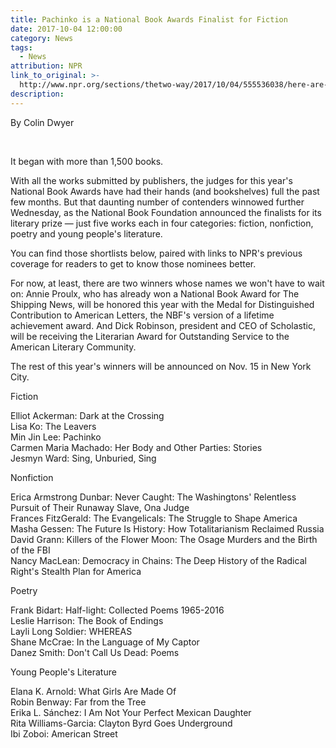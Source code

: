 ```yaml
---
title: Pachinko is a National Book Awards Finalist for Fiction
date: 2017-10-04 12:00:00
category: News
tags:
  - News
attribution: NPR
link_to_original: >-
  http://www.npr.org/sections/thetwo-way/2017/10/04/555536038/here-are-the-finalists-for-the-2017-national-book-awards
description:
---
```



By Colin Dwyer

&nbsp;

It began with more than 1,500 books.

With all the works submitted by publishers, the judges for this year's National Book Awards have had their hands (and bookshelves) full the past few months. But that daunting number of contenders winnowed further Wednesday, as the National Book Foundation announced the finalists for its literary prize — just five works each in four categories: fiction, nonfiction, poetry and young people's literature.

You can find those shortlists below, paired with links to NPR's previous coverage for readers to get to know those nominees better.

For now, at least, there are two winners whose names we won't have to wait on: Annie Proulx, who has already won a National Book Award for The Shipping News, will be honored this year with the Medal for Distinguished Contribution to American Letters, the NBF's version of a lifetime achievement award. And Dick Robinson, president and CEO of Scholastic, will be receiving the Literarian Award for Outstanding Service to the American Literary Community.

The rest of this year's winners will be announced on Nov. 15 in New York City.

Fiction

Elliot Ackerman: Dark at the Crossing<br>Lisa Ko: The Leavers<br>Min Jin Lee: Pachinko<br>Carmen Maria Machado: Her Body and Other Parties: Stories<br>Jesmyn Ward: Sing, Unburied, Sing

Nonfiction

Erica Armstrong Dunbar: Never Caught: The Washingtons' Relentless Pursuit of Their Runaway Slave, Ona Judge<br>Frances FitzGerald: The Evangelicals: The Struggle to Shape America<br>Masha Gessen: The Future Is History: How Totalitarianism Reclaimed Russia<br>David Grann: Killers of the Flower Moon: The Osage Murders and the Birth of the FBI<br>Nancy MacLean: Democracy in Chains: The Deep History of the Radical Right's Stealth Plan for America

Poetry

Frank Bidart: Half-light: Collected Poems 1965-2016<br>Leslie Harrison: The Book of Endings<br>Layli Long Soldier: WHEREAS<br>Shane McCrae: In the Language of My Captor<br>Danez Smith: Don't Call Us Dead: Poems

Young People's Literature

Elana K. Arnold: What Girls Are Made Of<br>Robin Benway: Far from the Tree<br>Erika L. S&aacute;nchez: I Am Not Your Perfect Mexican Daughter<br>Rita Williams-Garcia: Clayton Byrd Goes Underground<br>Ibi Zoboi: American Street